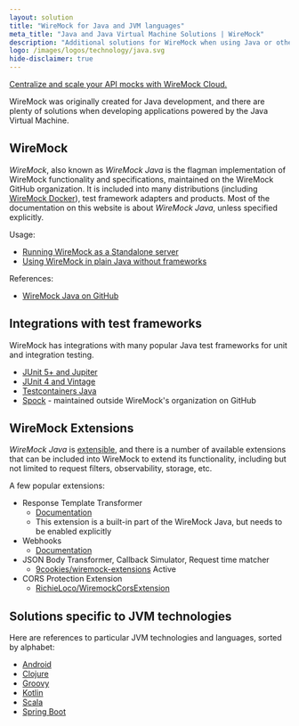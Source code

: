 ```yaml
---
layout: solution
title: "WireMock for Java and JVM languages"
meta_title: "Java and Java Virtual Machine Solutions | WireMock"
description: "Additional solutions for WireMock when using Java or other JVM based languages"
logo: /images/logos/technology/java.svg
hide-disclaimer: true
---
```


<div class="cloud-callout"><a href="https://www.wiremock.io?utm_source=oss-docs&utm_medium=oss-docs&utm_campaign=cloud-callouts-solutionjvm&utm_id=cloud-callouts&utm_term=cloud-callouts-solutionjvm" target="_BLANK">Centralize and scale your API mocks with WireMock Cloud.</a></div>

WireMock was originally created for Java development,
and there are plenty of solutions when developing applications powered by the Java Virtual Machine.

## WireMock

_WireMock_, also known as _WireMock Java_ is the flagman implementation of WireMock functionality and specifications,
maintained on the WireMock GitHub organization.
It is included into many distributions (including [WireMock Docker](../docker)), test framework adapters and products.
Most of the documentation on this website is about _WireMock Java_, unless specified explicitly.

Usage:

- [Running WireMock as a Standalone server](../../running-standalone)
- [Using WireMock in plain Java without frameworks](../../java-usage)

References:

- [WireMock Java on GitHub](https://github.com/wiremock/wiremock)

## Integrations with test frameworks

WireMock has integrations with many popular Java test frameworks
for unit and integration testing.

- [JUnit 5+ and Jupiter](../../junit-5)
- [JUnit 4 and Vintage](../../junit-4)
- [Testcontainers Java](https://github.com/wiremock/wiremock-testcontainers-java)
- [Spock](https://github.com/felipefzdz/spock-wiremock-extension) - maintained outside WireMock's organization on GitHub

## WireMock Extensions

_WireMock Java_ is [extensible](../../extending-wiremock),
and there is a number of available extensions that can be included into WireMock
to extend its functionality, including but not limited to request filters, observability, storage, etc.

A few popular extensions:

- Response Template Transformer
  - [Documentation](../../response-templating)
  - This extension is a built-in part of the WireMock Java, but needs to be enabled explicitly
- Webhooks
  - [Documentation](../../webhooks-and-callbacks/)
- JSON Body Transformer, Callback Simulator, Request time matcher
  - [9cookies/wiremock-extensions](https://github.com/9cookies/wiremock-extensions)
Active
- CORS Protection Extension
  - [RichieLoco/WiremockCorsExtension](https://github.com/RichieLoco/WiremockCorsExtension)

## Solutions specific to JVM technologies

Here are references to particular JVM technologies and languages,
sorted by alphabet:

- [Android](../android)
- [Clojure](https://docs.google.com/document/d/1TQccT9Bk-o2lvRVN8_mMaGttaOnwbYFLkn0DsmwGIOA/edit#heading=h.gvb3rxc1ab9p)
- [Groovy](../groovy)
- [Kotlin](../kotlin)
- [Scala](https://docs.google.com/document/d/1TQccT9Bk-o2lvRVN8_mMaGttaOnwbYFLkn0DsmwGIOA/edit#heading=h.gvb3rxc1ab9p)
- [Spring Boot](../spring-boot)

